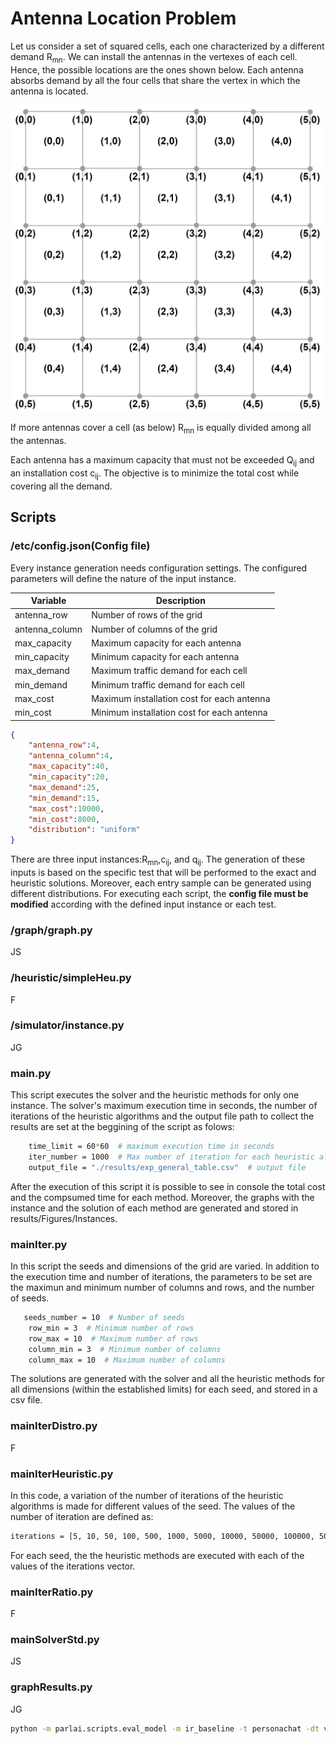 # Antenna Location Problem

Let us consider a set of squared cells, each one characterized by a different demand R<sub>mn</sub>. We can
install the antennas in the vertexes of each cell. Hence, the possible locations are the ones shown
below. Each antenna absorbs demand by all the four cells that share the vertex in which the
antenna is located.

![Problem description](images/problemDescription.PNG)

If more antennas cover a cell (as below) R<sub>mn</sub> is equally divided among all the antennas.

Each antenna has a maximum capacity that must not be exceeded Q<sub>ij</sub> and an installation cost c<sub>ij</sub>.
The objective is to minimize the total cost while covering all the demand.

## Scripts
### /etc/config.json(Config file)
Every instance generation needs configuration settings. The configured parameters will define the nature of the input instance.

| Variable | Description |
| ------------- | ------------------------- |
| antenna_row|     Number of rows of the grid |
| antenna_column|   Number of columns of the grid  |
| max_capacity|     Maximum capacity for each antenna |
| min_capacity|   Minimum capacity for each antenna|
| max_demand|    Maximum traffic demand for each cell|
| min_demand|    Minimum traffic demand for each cell |
| max_cost|      Maximum installation cost for each antenna |
| min_cost|     Minimum installation cost for each antenna |
 
```json
{
	"antenna_row":4, 
	"antenna_column":4,
	"max_capacity":40,
	"min_capacity":20,
	"max_demand":25,
	"min_demand":15,
	"max_cost":10000,
	"min_cost":8000,
	"distribution": "uniform"
}
```
There are three input instances:R<sub>mn</sub>,c<sub>ij</sub>, and q<sub>ij</sub>.  The generation of these inputs is based on the specific test that will be performed to the exact and heuristic solutions.  Moreover, each entry sample can be generated using different distributions.
For executing each script, the **config file must be modified** according with the defined input instance or each test.
### /graph/graph.py
JS
### /heuristic/simpleHeu.py
F
### /simulator/instance.py
JG
### main.py
This script executes the solver and the heuristic methods for only one instance. The solver's maximum execution time in seconds, the number of iterations of the heuristic algorithms and the output file path to collect the results are set at the beggining of the script as folows:
```bash
    time_limit = 60*60  # maximum execution time in seconds
    iter_number = 1000  # Max number of iteration for each heuristic algorithm
    output_file = "./results/exp_general_table.csv"  # output file
```
After the execution of this script it is possible to see in console the total cost and the compsumed time for each method. Moreover, the graphs with the instance and the solution of each method are generated and stored in results/Figures/Instances.
### mainIter.py
In this script the seeds and dimensions of the grid are varied. In addition to the execution time and number of iterations, the parameters to be set are the maximun and minimum number of columns and rows, and the number of seeds. 
```bash
   seeds_number = 10  # Number of seeds
    row_min = 3  # Minimum number of rows
    row_max = 10  # Maximum number of rows
    column_min = 3  # Minimum number of columns
    column_max = 10  # Maximum number of columns
```
The solutions are generated with the solver and all the heuristic methods for all dimensions (within the established limits) for each seed, and stored in a csv file.
### mainIterDistro.py
F
### mainIterHeuristic.py
In this code, a variation of the number of iterations of the heuristic algorithms is made for different values of the seed. The values of the number of iteration are defined as:
```bash
iterations = [5, 10, 50, 100, 500, 1000, 5000, 10000, 50000, 100000, 500000, 1000000]
```
For each seed, the the heuristic methods are executed with each of the values of the iterations vector.
### mainIterRatio.py
F
### mainSolverStd.py
JS
### graphResults.py
JG




```bash
python -m parlai.scripts.eval_model -m ir_baseline -t personachat -dt valid
```

